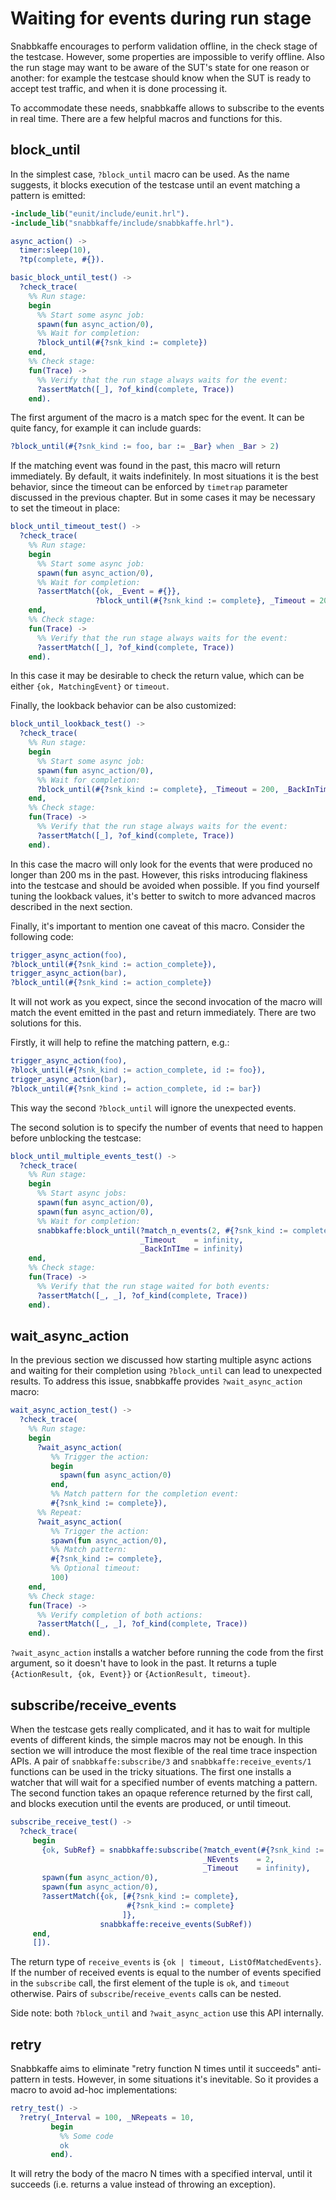 # Waiting for events during run stage

Snabbkaffe encourages to perform validation offline, in the check stage of the testcase.
However, some properties are impossible to verify offline.
Also the run stage may want to be aware of the SUT's state for one reason or another:
for example the testcase should know when the SUT is ready to accept test traffic, and when it is done processing it.

To accommodate these needs, snabbkaffe allows to subscribe to the events in real time.
There are a few helpful macros and functions for this.

## block_until

In the simplest case, `?block_until` macro can be used.
As the name suggests, it blocks execution of the testcase until an event matching a pattern is emitted:

```erlang
-include_lib("eunit/include/eunit.hrl").
-include_lib("snabbkaffe/include/snabbkaffe.hrl").

async_action() ->
  timer:sleep(10),
  ?tp(complete, #{}).

basic_block_until_test() ->
  ?check_trace(
    %% Run stage:
    begin
      %% Start some async job:
      spawn(fun async_action/0),
      %% Wait for completion:
      ?block_until(#{?snk_kind := complete})
    end,
    %% Check stage:
    fun(Trace) ->
      %% Verify that the run stage always waits for the event:
      ?assertMatch([_], ?of_kind(complete, Trace))
    end).
```

The first argument of the macro is a match spec for the event.
It can be quite fancy, for example it can include guards:

```erlang
?block_until(#{?snk_kind := foo, bar := _Bar} when _Bar > 2)
```

If the matching event was found in the past, this macro will return immediately.
By default, it waits indefinitely.
In most situations it is the best behavior, since the timeout can be enforced by `timetrap` parameter discussed in the previous chapter.
But in some cases it may be necessary to set the timeout in place:

```erlang
block_until_timeout_test() ->
  ?check_trace(
    %% Run stage:
    begin
      %% Start some async job:
      spawn(fun async_action/0),
      %% Wait for completion:
      ?assertMatch({ok, _Event = #{}},
                   ?block_until(#{?snk_kind := complete}, _Timeout = 200))
    end,
    %% Check stage:
    fun(Trace) ->
      %% Verify that the run stage always waits for the event:
      ?assertMatch([_], ?of_kind(complete, Trace))
    end).
```

In this case it may be desirable to check the return value, which can be either `{ok, MatchingEvent}` or `timeout`.

Finally, the lookback behavior can be also customized:

```erlang
block_until_lookback_test() ->
  ?check_trace(
    %% Run stage:
    begin
      %% Start some async job:
      spawn(fun async_action/0),
      %% Wait for completion:
      ?block_until(#{?snk_kind := complete}, _Timeout = 200, _BackInTime = 200)
    end,
    %% Check stage:
    fun(Trace) ->
      %% Verify that the run stage always waits for the event:
      ?assertMatch([_], ?of_kind(complete, Trace))
    end).
```

In this case the macro will only look for the events that were produced no longer than 200 ms in the past.
However, this risks introducing flakiness into the testcase and should be avoided when possible.
If you find yourself tuning the lookback values, it's better to switch to more advanced macros described in the next section.

Finally, it's important to mention one caveat of this macro.
Consider the following code:

```erlang
trigger_async_action(foo),
?block_until(#{?snk_kind := action_complete}),
trigger_async_action(bar),
?block_until(#{?snk_kind := action_complete})
```

It will not work as you expect, since the second invocation of the macro will match the event emitted in the past and return immediately.
There are two solutions for this.

Firstly, it will help to refine the matching pattern, e.g.:

```erlang
trigger_async_action(foo),
?block_until(#{?snk_kind := action_complete, id := foo}),
trigger_async_action(bar),
?block_until(#{?snk_kind := action_complete, id := bar})
```

This way the second `?block_until` will ignore the unexpected events.

The second solution is to specify the number of events that need to happen before unblocking the testcase:

```erlang
block_until_multiple_events_test() ->
  ?check_trace(
    %% Run stage:
    begin
      %% Start async jobs:
      spawn(fun async_action/0),
      spawn(fun async_action/0),
      %% Wait for completion:
      snabbkaffe:block_until(?match_n_events(2, #{?snk_kind := complete}),
                             _Timeout    = infinity,
                             _BackInTIme = infinity)
    end,
    %% Check stage:
    fun(Trace) ->
      %% Verify that the run stage waited for both events:
      ?assertMatch([_, _], ?of_kind(complete, Trace))
    end).
```

## wait_async_action

In the previous section we discussed how starting multiple async actions and waiting for their completion using `?block_until` can lead to unexpected results.
To address this issue, snabbkaffe provides `?wait_async_action` macro:

```erlang
wait_async_action_test() ->
  ?check_trace(
    %% Run stage:
    begin
      ?wait_async_action(
         %% Trigger the action:
         begin
           spawn(fun async_action/0)
         end,
         %% Match pattern for the completion event:
         #{?snk_kind := complete}),
      %% Repeat:
      ?wait_async_action(
         %% Trigger the action:
         spawn(fun async_action/0),
         %% Match pattern:
         #{?snk_kind := complete},
         %% Optional timeout:
         100)
    end,
    %% Check stage:
    fun(Trace) ->
      %% Verify completion of both actions:
      ?assertMatch([_, _], ?of_kind(complete, Trace))
    end).
```

`?wait_async_action` installs a watcher before running the code from the first argument, so it doesn't have to look in the past.
It returns a tuple `{ActionResult, {ok, Event}}` or `{ActionResult, timeout}`.

## subscribe/receive_events

When the testcase gets really complicated, and it has to wait for multiple events of different kinds, the simple macros may not be enough.
In this section we will introduce the most flexible of the real time trace inspection APIs.
A pair of `snabbkaffe:subscribe/3` and `snabbkaffe:receive_events/1` functions can be used in the tricky situations.
The first one installs a watcher that will wait for a specified number of events matching a pattern.
The second function takes an opaque reference returned by the first call, and blocks execution until the events are produced, or until timeout.

```erlang
subscribe_receive_test() ->
  ?check_trace(
     begin
       {ok, SubRef} = snabbkaffe:subscribe(?match_event(#{?snk_kind := complete}),
                                           _NEvents    = 2,
                                           _Timeout    = infinity),
       spawn(fun async_action/0),
       spawn(fun async_action/0),
       ?assertMatch({ok, [#{?snk_kind := complete},
                          #{?snk_kind := complete}
                         ]},
                    snabbkaffe:receive_events(SubRef))
     end,
     []).
```

The return type of `receive_events` is `{ok | timeout, ListOfMatchedEvents}`.
If the number of received events is equal to the number of events specified in the `subscribe` call, the first element of the tuple is `ok`, and `timeout` otherwise.
Pairs of `subscribe`/`receive_events` calls can be nested.

Side note: both `?block_until` and `?wait_async_action` use this API internally.

## retry

Snabbkaffe aims to eliminate "retry function N times until it succeeds" anti-pattern in tests.
However, in some situations it's inevitable.
So it provides a macro to avoid ad-hoc implementations:

```erlang
retry_test() ->
  ?retry(_Interval = 100, _NRepeats = 10,
         begin
           %% Some code
           ok
         end).
```

It will retry the body of the macro N times with a specified interval, until it succeeds (i.e. returns a value instead of throwing an exception).
